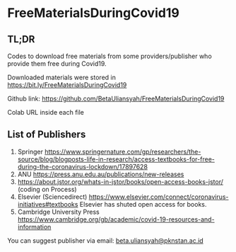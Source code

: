 # FreeMaterialsDuringCovid19
## TL;DR
Codes to download free materials from some providers/publisher who provide them free during Covid19.

Downloaded materials were stored in https://bit.ly/FreeMaterialsDuringCovid19

Github link: https://github.com/BetaUliansyah/FreeMaterialsDuringCovid19

Colab URL inside each file

## List of Publishers
1. Springer https://www.springernature.com/gp/researchers/the-source/blog/blogposts-life-in-research/access-textbooks-for-free-during-the-coronavirus-lockdown/17897628
2. ANU https://press.anu.edu.au/publications/new-releases
3. https://about.jstor.org/whats-in-jstor/books/open-access-books-jstor/ (coding on Process)
4. Elsevier (Sciencedirect) https://www.elsevier.com/connect/coronavirus-initiatives#textbooks Elsevier has shuted open access for books.
5. Cambridge University Press https://www.cambridge.org/gb/academic/covid-19-resources-and-information

You can suggest publisher via email: beta.uliansyah@pknstan.ac.id
